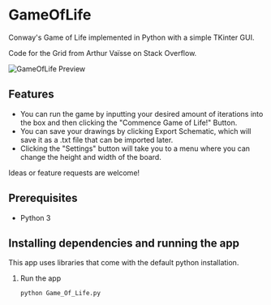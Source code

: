 # GameOfLife

Conway's Game of Life implemented in Python with a simple TKinter GUI.

Code for the Grid from Arthur Vaïsse on Stack Overflow.

![GameOfLife Preview](https://github.com/user-attachments/assets/afdec2b8-ba56-425b-938f-e53781a047f4)

## Features
- You can run the game by inputting your desired amount of iterations into the box and then clicking the "Commence Game of Life!" Button. 
- You can save your drawings by clicking Export Schematic, which will save it as a .txt file that can be imported later. 
- Clicking the "Settings" button will take you to a menu where you can change the height and width of the board.

Ideas or feature requests are welcome!

## Prerequisites

- Python 3

## Installing dependencies and running the app
 
This app uses libraries that come with the default python installation.

1. Run the app

       python Game_Of_Life.py

